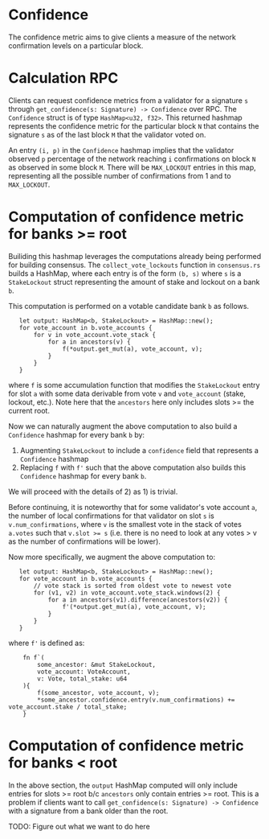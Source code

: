 # Confidence

The confidence metric aims to give clients a measure of the network 
confirmation levels on a particular block.

# Calculation RPC

Clients can request confidence metrics from a validator for a signature `s` 
through `get_confidence(s: Signature) -> Confidence` over RPC. The 
`Confidence` struct is of type `HashMap<u32, f32>`. This returned hashmap 
represents the confidence metric for the particular block `N` that contains the
signature `s` as of the last block `M` that the validator voted on. 

An entry `(i, p)` in the `Confidence` hashmap implies that the validator
observed `p` percentage of the network reaching `i` confirmations on block `N`
as observed in some block `M`. There will be `MAX_LOCKOUT` entries in this map,
representing all the possible number of confirmations from 1 and to 
`MAX_LOCKOUT`.

# Computation of confidence metric for banks >= root

Builiding this hashmap leverages the computations already being performed for
building consensus. The `collect_vote_lockouts` function in `consensus.rs`
builds a HashMap, where each entry is of the form `(b, s)` where `s` is a
`StakeLockout` struct representing the amount of stake and lockout on a bank
`b`.

This computation is performed on a votable candidate bank `b` as follows.

```
   let output: HashMap<b, StakeLockout> = HashMap::new();
   for vote_account in b.vote_accounts {
       for v in vote_account.vote_stack {
           for a in ancestors(v) {
               f(*output.get_mut(a), vote_account, v);
           }
       }
   }
```

where `f` is some accumulation function that modifies the `StakeLockout` entry
for slot `a` with some data derivable from vote `v` and `vote_account`
(stake, lockout, etc.). Note here that the `ancestors` here only includes 
slots >= the current root. 

Now we can naturally augment the above computation to also build a `Confidence`
hashmap for every bank `b` by:
1) Augmenting `StakeLockout` to include a `confidence` field that represents a
`Confidence` hashmap
2) Replacing `f` with `f'` such that the above computation also builds this
`Confidence` hashmap for every bank `b`.

We will proceed with the details of 2) as 1) is trivial.

Before continuing, it is noteworthy that for some validator's vote account `a`,
the number of local confirmations for that validator on slot `s` is 
`v.num_confirmations`, where `v` is the smallest vote in the stack of votes 
`a.votes` such that `v.slot >= s` (i.e. there is no need to look at any 
votes > v as the number of confirmations will be lower).

Now more specifically, we augment the above computation to:

```
   let output: HashMap<b, StakeLockout> = HashMap::new();
   for vote_account in b.vote_accounts {
       // vote stack is sorted from oldest vote to newest vote
       for (v1, v2) in vote_account.vote_stack.windows(2) {
           for a in ancestors(v1).difference(ancestors(v2)) {
               f'(*output.get_mut(a), vote_account, v);
           }
       }
   }
```

where `f'` is defined as:
```
    fn f`(
        some_ancestor: &mut StakeLockout, 
        vote_account: VoteAccount, 
        v: Vote, total_stake: u64
    ){
        f(some_ancestor, vote_account, v);
        *some_ancestor.confidence.entry(v.num_confirmations) += vote_account.stake / total_stake;
    }
```

# Computation of confidence metric for banks < root
In the above section, the `output` HashMap computed will only include entries
for slots >= root b/c `ancestors` only contain entries >= root. This is a
problem if clients want to call `get_confidence(s: Signature) -> Confidence`
with a signature from a bank older than the root.

TODO: Figure out what we want to do here




